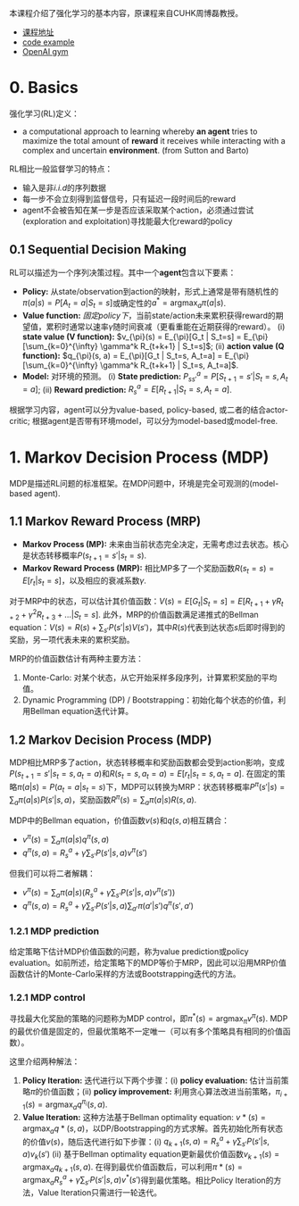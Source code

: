 本课程介绍了强化学习的基本内容，原课程来自CUHK周博磊教授。
* [课程地址](https://github.com/zhoubolei/introRL)
* [code example](https://github.com/cuhkrlcourse/RLexample)
* [OpenAI gym](https://github.com/openai/gym)

# 0. Basics

强化学习(RL)定义：
* a computational approach to learning whereby **an agent** tries to maximize the total amount of **reward** it receives while interacting with a complex and uncertain **environment**. (from Sutton and Barto)

RL相比一般监督学习的特点：
* 输入是非*i.i.d*的序列数据
* 每一步不会立刻得到监督信号，只有延迟一段时间后的reward
* agent不会被告知在某一步是否应该采取某个action，必须通过尝试(exploration and exploitation)寻找能最大化reward的policy

## 0.1 Sequential Decision Making

RL可以描述为一个序列决策过程。其中一个**agent**包含以下要素：
* **Policy:** 从state/observation到action的映射，形式上通常是带有随机性的$\pi(a|s) = P[A_t=a | S_t=s]$或确定性的$a^* = \mathop{\arg\max}_{a} \pi(a|s)$.
* **Value function:** *固定policy下*，当前state/action未来累积获得reward的期望值，累积时通常以速率$\gamma$随时间衰减（更看重能在近期获得的reward）。
(i) **state value (V function):** $v_{\pi}(s) = E_{\pi}[G_t | S_t=s] = E_{\pi}[\sum_{k=0}^{\infty} \gamma^k R_{t+k+1} | S_t=s]$; 
(ii) **action value (Q function):** $q_{\pi}(s, a) = E_{\pi}[G_t | S_t=s, A_t=a] = E_{\pi}[\sum_{k=0}^{\infty} \gamma^k R_{t+k+1} | S_t=s, A_t=a]$.
* **Model:** 对环境的预测。
(i) **State prediction:** $P_{ss'}^a = P[S_{t+1}=s' | S_t=s, A_t=a]$;
(ii) **Reward prediction:** $R_{s}^a = E[R_{t+1} | S_t=s, A_t=a]$.

根据学习内容，agent可以分为value-based, policy-based, 或二者的结合actor-critic; 根据agent是否带有环境model，可以分为model-based或model-free.

# 1. Markov Decision Process (MDP)

MDP是描述RL问题的标准框架。在MDP问题中，环境是完全可观测的(model-based agent).

## 1.1 Markov Reward Process (MRP)

* **Markov Process (MP):** 未来由当前状态完全决定，无需考虑过去状态。核心是状态转移概率$P(s_{t+1}=s' | s_t=s)$.
* **Markov Reward Process (MRP):** 相比MP多了一个奖励函数$R(s_t=s) = E[r_t | s_t=s]$，以及相应的衰减系数$\gamma$.

对于MRP中的状态，可以估计其价值函数：$V(s) = E[G_t | S_t=s] = E[R_{t+1} + \gamma R_{t+2} + \gamma^2 R_{t+3} + ... | S_t=s]$. 此外，MRP的价值函数满足递推式的Bellman equation：$V(s) = R(s) + \sum_{s'} P(s' | s) V(s')$，其中$R(s)$代表到达状态$s$后即时得到的奖励，另一项代表未来的累积奖励。

MRP的价值函数估计有两种主要方法：
1. Monte-Carlo: 对某个状态，从它开始采样多段序列，计算累积奖励的平均值。
2. Dynamic Programming (DP) / Bootstrapping：初始化每个状态的价值，利用Bellman equation迭代计算。

## 1.2 Markov Decision Process (MDP)

MDP相比MRP多了action，状态转移概率和奖励函数都会受到action影响，变成$P(s_{t+1}=s' | s_t=s, a_t=a)$和$R(s_t=s, a_t=a) = E[r_t | s_t=s, a_t=a]$.
在固定的策略$\pi(a|s) = P(a_t=a | s_t=s)$下，MDP可以转换为MRP：状态转移概率$P^{\pi}(s'|s) = \sum_{a} \pi(a|s) P(s'|s, a)$，奖励函数$R^{\pi}(s)= \sum_{a} \pi(a|s) R(s, a)$.

MDP中的Bellman equation，价值函数$v(s)$和$q(s, a)$相互耦合：
* $v^{\pi}(s) = \sum_a \pi(a|s) q^{\pi}(s, a)$
* $q^{\pi}(s, a) = R_s^a + \gamma \sum_{s'} P(s'|s, a) v^{\pi}(s')$

但我们可以将二者解耦：
* $v^{\pi}(s) = \sum_a \pi(a|s) (R_s^a + \gamma \sum_{s'} P(s'|s, a) v^{\pi}(s'))$
* $q^{\pi}(s, a) = R_s^a + \gamma \sum_{s'} P(s'|s, a) \sum_{a'} \pi(a'|s') q^{\pi}(s', a')$

### 1.2.1 MDP prediction
给定策略下估计MDP价值函数的问题，称为value prediction或policy evaluation。如前所述，给定策略下的MDP等价于MRP，因此可以沿用MRP价值函数估计的Monte-Carlo采样的方法或Bootstrapping迭代的方法。

### 1.2.1 MDP control
寻找最大化奖励的策略的问题称为MDP control，即$\pi^*(s) = \mathop{\arg\max}_{\pi} v^{\pi}(s)$. MDP的最优价值是固定的，但最优策略不一定唯一（可以有多个策略具有相同的价值函数）。

这里介绍两种解法：
1. **Policy Iteration:** 迭代进行以下两个步骤：(i) **policy evaluation:** 估计当前策略$\pi$的价值函数；(ii) **policy improvement:** 利用贪心算法改进当前策略，$\pi_{i+1}(s) = \mathop{\arg\max}_{a} q^{\pi_i}(s, a)$.
2. **Value Iteration:** 这种方法基于Bellman optimality equation: $v*(s) = \mathop{\arg\max}_{a} q*(s, a)$，以DP/Bootstrapping的方式求解。首先初始化所有状态的价值$v(s)$，随后迭代进行如下步骤：(i) $q_{k+1}(s, a) = R_s^a + \gamma \sum_{s'} P(s'|s, a) v_k(s')$ (ii) 基于Bellman optimality equation更新最优价值函数$v_{k+1}(s) = \mathop{\arg\max}_{a} q_{k+1}(s, a)$. 在得到最优价值函数后，可以利用$\pi*(s) = \mathop{\arg\max}_{a} R_s^a + \gamma \sum_{s'} P(s'|s, a) v^*(s')$得到最优策略。相比Policy Iteration的方法，Value Iteration只需进行一轮迭代。